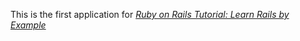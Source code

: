 This is the first application for
[*Ruby on Rails Tutorial: Learn Rails by Example*](http://railstutorial.org/)
